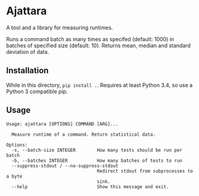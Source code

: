 Ajattara
========

A tool and a library for measuring runtimes.

Runs a command batch as many times as specifed (default: 1000) in
batches of specified size (default: 10). Returns mean, median and
standard deviation of data.

Installation
------------

While in this directory, `pip install .`. Requires at least Python 3.4,
so use a Python 3 compatible pip.

Usage
-----

    Usage: ajattara [OPTIONS] COMMAND [ARG]...

      Measure runtime of a command. Return statistical data.

    Options:
      -s, --batch-size INTEGER        How many tests should be run per batch
      -b, --batches INTEGER           How many batches of tests to run
      --suppress-stdout / --no-suppress-stdout
                                      Redirect stdout from subprocesses to a byte
                                      sink.
      --help                          Show this message and exit.

